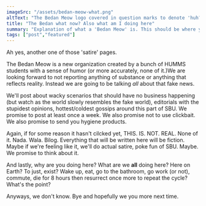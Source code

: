 ```yaml
---
imageSrc: "/assets/bedan-meow-what.png"
altText: "The Bedan Meow logo covered in question marks to denote 'huh?'"
title: "The Bedan what now? Also what am I doing here"
summary: "Explanation of what a 'Bedan Meow' is. This should be where you start, but you don't really need to read it, the front page and about page should be sufficient enough. Also answers why you're here."
tags: ["post","featured"]
---
```


Ah yes, another one of those 'satire' pages.

The Bedan Meow is a new organization created by a bunch of HUMMS students with a sense of humor (or more accurately, none of it.)We are looking forward to not reporting anything of substance or anything that reflects reality. Instead we are going to be talking _all_ about that fake news.

We'll post about wacky scenarios that should have no business happening (but watch as the world slowly resembles the fake world), editorials with the stupidest opinions, hottest/coldest gossips around this part of SBU. We promise to post at least once a week. We also promise not to use clickbait. We also promise to send you hygiene products.

Again, if for some reason it hasn't cilcked yet, THIS. IS. NOT. REAL. None of it. Nada. Wala. Bilog. Everything that will be written here will be fiction. Maybe if we're feeling like it, we'll do actual satire, poke fun of SBU. Maybe. We promise to think about it.

And lastly, why are you doing here? What are we **all** doing here? Here on Earth? To just, exist? Wake up, eat, go to the bathroom, go work (or not), commute, die for 8 hours then resurrect once more to repeat the cycle? What's the point?

Anyways, we don't know. Bye and hopefully we you more next time.